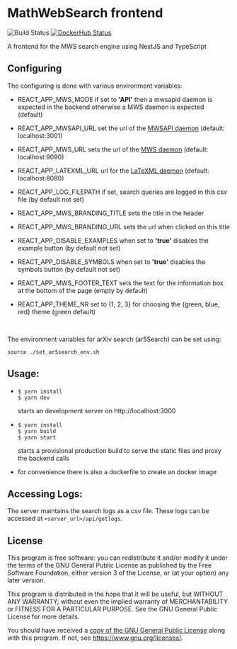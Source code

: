 
# MathWebSearch frontend

![Build Status](https://github.com/MathWebSearch/frontend/workflows/CI/badge.svg)
[![DockerHub Status](https://img.shields.io/docker/automated/mathwebsearch/frontend.svg)](https://hub.docker.com/r/mathwebsearch/frontend/)

A frontend for the MWS search engine using NextJS and TypeScript

## Configuring
The configuring is done with various environment variables:
  - REACT_APP_MWS_MODE if set to **'API'** then a mwsapid daemon is expected in the backend otherwise a MWS daemon is expected (default)
  - REACT_APP_MWSAPI_URL set the url of the [MWSAPI daemon](https://github.com/MathWebSearch/mwsapi) (default: localhost:3001)
  - REACT_APP_MWS_URL sets the url of the [MWS daemon](https://github.com/MathWebSearch/mws) (default: localhost:9090)
  - REACT_APP_LATEXML_URL url for the [LaTeXML daemon](https://github.com/MathWebSearch/latexml-mws-docker) (default: localhost:8080)
  - REACT_APP_LOG_FILEPATH if set, search queries are logged in this csv file (by default not set)

  - REACT_APP_MWS_BRANDING_TITLE sets the title in the header
  - REACT_APP_MWS_BRANDING_URL sets the url when clicked on this title
  - REACT_APP_DISABLE_EXAMPLES when set to **'true'** disables the example button (by default not set)
  - REACT_APP_DISABLE_SYMBOLS when set to **'true'** disables the symbols button (by default not set)
  - REACT_APP_MWS_FOOTER_TEXT sets the text for the information box at the bottom of the page (empty by default) 
  - REACT_APP_THEME_NR set to {1, 2, 3} for choosing the {green, blue, red} theme (green default)

<br/>

The environment variables for arXiv search (ar5Search) can be set using:

```
source ./set_ar5search_env.sh
```

## Usage:
  -
      ```
      $ yarn install
      $ yarn dev
      ```
      starts an development server on http://localhost:3000

   -
      ```
      $ yarn install
      $ yarn build
      $ yarn start
      ```
      starts a provisional production build  to serve the static files and proxy the backend calls

   - for convenience there is also a dockerfile to create an docker image


## Accessing Logs:
The server maintains the search logs as a csv file. These logs can be accessed at `<server_url>/api/getlogs`.

## License

This program is free software: you can redistribute it and/or modify
it under the terms of the GNU General Public License as published by
the Free Software Foundation, either version 3 of the License, or
(at your option) any later version.

This program is distributed in the hope that it will be useful,
but WITHOUT ANY WARRANTY; without even the implied warranty of
MERCHANTABILITY or FITNESS FOR A PARTICULAR PURPOSE.  See the
GNU General Public License for more details.

You should have received a [copy of the GNU General Public License](LICENSE)
along with this program.  If not, see <https://www.gnu.org/licenses/>.
